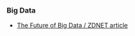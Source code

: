 ### Big Data
- [The Future of Big Data / ZDNET article](http://www.zdnet.com/article/scary-and-fascinating-the-future-of-big-data/)
